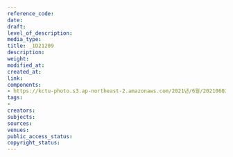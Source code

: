 ```yaml
---
reference_code: 
date: 
draft: 
level_of_description: 
media_type: 
title: _1D21209
description: 
weight: 
modified_at: 
created_at: 
link: 
components:
- https://kctu-photo.s3.ap-northeast-2.amazonaws.com/2021년/6월/20210602_산재처리+지연+근본+대책수립!+민주노총+결의대회/_1D21209.jpg
tags:
- 
creators: 
subjects: 
sources: 
venues: 
public_access_status: 
copyright_status: 
---
```

